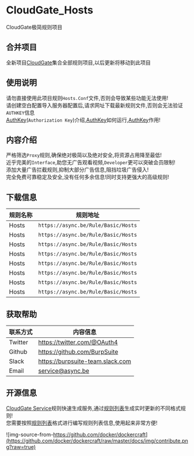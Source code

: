 CloudGate_Hosts
===========================
CloudGate极简规则项目

合并项目
------
全新项目[CloudGate](https://github.com/BurpSuite/CloudGate)集合全部规则项目,以后更新将移动到此项目<br>

使用说明
------
请勿直接使用此项目规则`Hosts.Conf`文件,否则会导致某些功能无法使用!<br>
请创建空白配置导入服务器配置后,请求网址下载最新规则文件,否则会无法验证`AUTHKEY`信息<br>
[AuthKey](https://github.com/BurpSuite/Manual/blob/master/AuthKey.MD)(`Authorization Key`)介绍,[AuthKey](https://github.com/BurpSuite/Manual/blob/master/AuthKey.MD)如何运行,[AuthKey](https://github.com/BurpSuite/Manual/blob/master/AuthKey.MD)作用!

内容介绍
------
严格筛选`Proxy`规则,确保绝对极简以及绝对安全,将资源占用降至最低!<br>
近乎完美的`Interface`,助您无广告观看视频,`Developer`更可以突破会员限制!<br>
添加大量广告拦截规则,抑制大部分广告信息,阻挡垃圾广告侵入!<br>
完全免费可靠稳定及安全,没有任何多余信息!同时支持更强大的高级规则!<br>

下载信息
------
|规则名称|规则地址|
|---|---|
|Hosts|`https://async.be/Rule/Basic/Hosts`|
|Hosts|`https://async.be/Rule/Basic/Hosts`|
|Hosts|`https://async.be/Rule/Basic/Hosts`|
|Hosts|`https://async.be/Rule/Basic/Hosts`|
|Hosts|`https://async.be/Rule/Basic/Hosts`|
|Hosts|`https://async.be/Rule/Basic/Hosts`|
|Hosts|`https://async.be/Rule/Basic/Hosts`|
|Hosts|`https://async.be/Rule/Basic/Hosts`|

获取帮助
------
|联系方式|内容信息|
|----|----|
|Twitter|https://twitter.com/@OAuth4|
|Github|https://github.com/BurpSuite|
|Slack|https://burpsuite-team.slack.com|
|Email|service@async.be|

开源信息
------
[CloudGate Service](https://github.com/BurpSuite/Service)规则快速生成服务,通过[规则列表](https://github.com/BurpSuite/RuleList)生成实时更新的不同格式规则!<br>
您需要按照[规则列表](https://github.com/BurpSuite/RuleList)格式进行编写规则列表信息,使用起来非常方便!

![img-source-from-https://github.com/docker/dockercraft](https://github.com/docker/dockercraft/raw/master/docs/img/contribute.png?raw=true)
